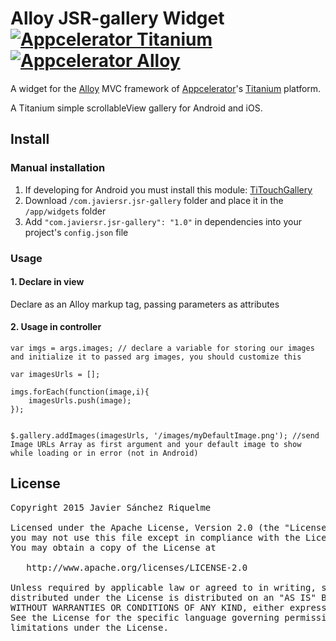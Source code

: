 # Alloy JSR-gallery Widget [![Appcelerator Titanium](http://www-static.appcelerator.com/badges/titanium-git-badge-sq.png)](http://appcelerator.com/titanium/) [![Appcelerator Alloy](http://www-static.appcelerator.com/badges/alloy-git-badge-sq.png)](http://appcelerator.com/alloy/)

A widget for the [Alloy](http://projects.appcelerator.com/alloy/docs/Alloy-bootstrap/index.html) MVC framework of [Appcelerator](http://www.appcelerator.com)'s [Titanium](http://www.appcelerator.com/platform) platform.

A Titanium simple scrollableView gallery for Android and iOS.

## Install
### Manual installation

1. If developing for Android you must install this module: [TiTouchGallery](https://github.com/gbaldera/TiTouchGallery)
2. Download `/com.javiersr.jsr-gallery` folder and place it in the `/app/widgets` folder
3. Add `"com.javiersr.jsr-gallery": "1.0"` in dependencies into your project's `config.json` file


### Usage
#### 1. Declare in view
Declare as an Alloy markup tag, passing parameters as attributes

   <Require type="widget" src="jsr-gallery" id="gallery" platform="android"></Require>
   <ScrollableView id="gallery"  platform="ios"></ScrollableView>
    
#### 2. Usage in controller

    var imgs = args.images; // declare a variable for storing our images and initialize it to passed arg images, you should customize this
    
    var imagesUrls = [];
    
    imgs.forEach(function(image,i){
    	imagesUrls.push(image);
    });
   
        
    $.gallery.addImages(imagesUrls, '/images/myDefaultImage.png'); //send Image URLs Array as first argument and your default image to show while loading or in error (not in Android)
 

## License

<pre>
Copyright 2015 Javier Sánchez Riquelme

Licensed under the Apache License, Version 2.0 (the "License");
you may not use this file except in compliance with the License.
You may obtain a copy of the License at

   http://www.apache.org/licenses/LICENSE-2.0

Unless required by applicable law or agreed to in writing, software
distributed under the License is distributed on an "AS IS" BASIS,
WITHOUT WARRANTIES OR CONDITIONS OF ANY KIND, either express or implied.
See the License for the specific language governing permissions and
limitations under the License.
</pre>
